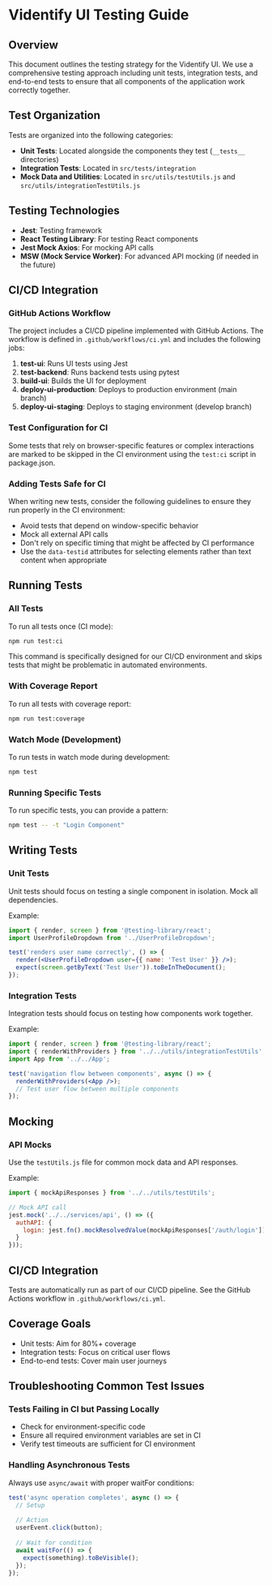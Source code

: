 # Videntify UI Testing Guide

## Overview

This document outlines the testing strategy for the Videntify UI. We use a comprehensive testing approach including unit tests, integration tests, and end-to-end tests to ensure that all components of the application work correctly together.

## Test Organization

Tests are organized into the following categories:

- **Unit Tests**: Located alongside the components they test (`__tests__` directories)
- **Integration Tests**: Located in `src/tests/integration`
- **Mock Data and Utilities**: Located in `src/utils/testUtils.js` and `src/utils/integrationTestUtils.js`

## Testing Technologies

- **Jest**: Testing framework
- **React Testing Library**: For testing React components
- **Jest Mock Axios**: For mocking API calls
- **MSW (Mock Service Worker)**: For advanced API mocking (if needed in the future)

## CI/CD Integration

### GitHub Actions Workflow

The project includes a CI/CD pipeline implemented with GitHub Actions. The workflow is defined in `.github/workflows/ci.yml` and includes the following jobs:

1. **test-ui**: Runs UI tests using Jest
2. **test-backend**: Runs backend tests using pytest
3. **build-ui**: Builds the UI for deployment
4. **deploy-ui-production**: Deploys to production environment (main branch)
5. **deploy-ui-staging**: Deploys to staging environment (develop branch)

### Test Configuration for CI

Some tests that rely on browser-specific features or complex interactions are marked to be skipped in the CI environment using the `test:ci` script in package.json.

### Adding Tests Safe for CI

When writing new tests, consider the following guidelines to ensure they run properly in the CI environment:

- Avoid tests that depend on window-specific behavior
- Mock all external API calls
- Don't rely on specific timing that might be affected by CI performance
- Use the `data-testid` attributes for selecting elements rather than text content when appropriate

## Running Tests

### All Tests

To run all tests once (CI mode):

```bash
npm run test:ci
```

This command is specifically designed for our CI/CD environment and skips tests that might be problematic in automated environments.

### With Coverage Report

To run all tests with coverage report:

```bash
npm run test:coverage
```

### Watch Mode (Development)

To run tests in watch mode during development:

```bash
npm test
```

### Running Specific Tests

To run specific tests, you can provide a pattern:

```bash
npm test -- -t "Login Component"
```

## Writing Tests

### Unit Tests

Unit tests should focus on testing a single component in isolation. Mock all dependencies.

Example:

```jsx
import { render, screen } from '@testing-library/react';
import UserProfileDropdown from '../UserProfileDropdown';

test('renders user name correctly', () => {
  render(<UserProfileDropdown user={{ name: 'Test User' }} />);
  expect(screen.getByText('Test User')).toBeInTheDocument();
});
```

### Integration Tests

Integration tests should focus on testing how components work together.

Example:

```jsx
import { render, screen } from '@testing-library/react';
import { renderWithProviders } from '../../utils/integrationTestUtils';
import App from '../../App';

test('navigation flow between components', async () => {
  renderWithProviders(<App />);
  // Test user flow between multiple components
});
```

## Mocking

### API Mocks

Use the `testUtils.js` file for common mock data and API responses.

Example:

```jsx
import { mockApiResponses } from '../../utils/testUtils';

// Mock API call
jest.mock('../../services/api', () => ({
  authAPI: {
    login: jest.fn().mockResolvedValue(mockApiResponses['/auth/login'])
  }
}));
```

## CI/CD Integration

Tests are automatically run as part of our CI/CD pipeline. See the GitHub Actions workflow in `.github/workflows/ci.yml`.

## Coverage Goals

- Unit tests: Aim for 80%+ coverage
- Integration tests: Focus on critical user flows
- End-to-end tests: Cover main user journeys

## Troubleshooting Common Test Issues

### Tests Failing in CI but Passing Locally

- Check for environment-specific code
- Ensure all required environment variables are set in CI
- Verify test timeouts are sufficient for CI environment

### Handling Asynchronous Tests

Always use `async/await` with proper waitFor conditions:

```jsx
test('async operation completes', async () => {
  // Setup
  
  // Action
  userEvent.click(button);
  
  // Wait for condition
  await waitFor(() => {
    expect(something).toBeVisible();
  });
});
```
